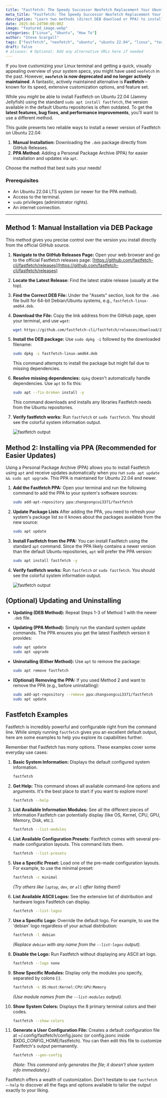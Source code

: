 ```yaml
---
title: "Fastfetch: The Speedy Successor Neofetch Replacement Your Ubuntu Terminal Needs"
meta_title: "Fastfetch: The Speedy Successor Neofetch Replacement Your Ubuntu Terminal Needs"
description: "Learn two methods (direct DEB download or PPA) to install the latest version of Fastfetch, a fast and modern Neofetch alternative, on Ubuntu 22.04 LTS or newer"
date: 2025-04-24T00:00:00Z
image: "featured_image.webp"
categories: ["Linux", "Ubuntu", "How To"]
author: "Steve Scargall"
tags: ["fastfetch", "neofetch", "ubuntu", "ubuntu 22.04", "linux", "terminal", "system information", "tutorial"]
draft: false
# aliases: # Optional: Add any alternative URLs here if needed
---
```


If you love customizing your Linux terminal and getting a quick, visually appealing overview of your system specs, you might have used `neofetch` in the past. However, **`neofetch` is now deprecated and no longer actively maintained**. A fantastic, actively maintained alternative is **Fastfetch** – known for its speed, extensive customization options, and feature set.

While you _might_ be able to install Fastfetch on Ubuntu 22.04 (Jammy Jellyfish) using the standard `sudo apt install fastfetch`, the version available in the default Ubuntu repositories is often outdated. To get the **latest features, bug fixes, and performance improvements**, you'll want to use a different method.

This guide presents two reliable ways to install a newer version of Fastfetch on Ubuntu 22.04:

1. **Manual Installation:** Downloading the `.deb` package directly from GitHub Releases.
2. **PPA Method:** Adding a Personal Package Archive (PPA) for easier installation and updates via `apt`.

Choose the method that best suits your needs!

### Prerequisites

- An Ubuntu 22.04 LTS system (or newer for the PPA method).
- Access to the terminal.
- `sudo` privileges (administrator rights).
- An internet connection.

----------

## Method 1: Manual Installation via DEB Package

This method gives you precise control over the version you install directly from the official GitHub source.

1. **Navigate to the GitHub Releases Page:** Open your web browser and go to the official Fastfetch releases page: [https://github.com/fastfetch-cli/fastfetch/releases](https://github.com/fastfetch-cli/fastfetch/releases)
2. **Locate the Latest Release:** Find the latest stable release (usually at the top).
3. **Find the Correct DEB File:** Under the "Assets" section, look for the `.deb` file built for 64-bit Debian/Ubuntu systems, e.g., `fastfetch-linux-amd64.deb`.
4. **Download the File:** Copy the link address from the GitHub page, open your terminal, and use `wget`:

    ```bash
    wget https://github.com/fastfetch-cli/fastfetch/releases/download/2.41.0/fastfetch-linux-amd64.deb
    ```

5. **Install the DEB package:** Use `sudo dpkg -i` followed by the downloaded filename:

    ```bash
    sudo dpkg -i fastfetch-linux-amd64.deb
    ```

    This command attempts to install the package but might fail due to missing dependencies.

6. **Resolve missing dependencies:** `dpkg` doesn't automatically handle dependencies. Use `apt` to fix this:

    ```bash
    sudo apt --fix-broken install -y
    ```

    This command downloads and installs any libraries Fastfetch needs from the Ubuntu repositories.

7. **Verify fastfetch works:** Run `fastfetch` or `sudo fastfetch`.  You should see the colorful system information output.

    ![fastfetch output](./fastfetch-output.png)

## Method 2: Installing via PPA (Recommended for Easier Updates)

Using a Personal Package Archive (PPA) allows you to install Fastfetch using `apt` and receive updates automatically when you run `sudo apt update && sudo apt upgrade`. This PPA is maintained for Ubuntu 22.04 and newer.

1. **Add the Fastfetch PPA:** Open your terminal and run the following command to add the PPA to your system's software sources:

    ```bash
    sudo add-apt-repository ppa:zhangsongcui3371/fastfetch
    ```

2. **Update Package Lists** After adding the PPA, you need to refresh your system's package list so it knows about the packages available from the new source:

    ```bash
    sudo apt update
    ```

3. **Install Fastfetch from the PPA:** You can install Fastfetch using the standard `apt` command. Since the PPA likely contains a newer version than the default Ubuntu repositories, `apt` will prefer the PPA version:

    ```bash
    sudo apt install fastfetch -y
    ```

4. **Verify fastfetch works:** Run `fastfetch` or `sudo fastfetch`.  You should see the colorful system information output.

    ![fastfetch output](./fastfetch-output.png)

## (Optional) Updating and Uninstalling

- **Updating (DEB Method):** Repeat Steps 1-3 of Method 1 with the newer `.deb` file.
- **Updating (PPA Method):** Simply run the standard system update commands. The PPA ensures you get the latest Fastfetch version it provides:

    ```bash
    sudo apt update
    sudo apt upgrade
    ```

- **Uninstalling (Either Method):** Use `apt` to remove the package:

    ```bash
    sudo apt remove fastfetch
    ```

- **(Optional) Removing the PPA:** If you used Method 2 and want to remove the PPA (e.g., before uninstalling):

    ```bash
    sudo add-apt-repository --remove ppa:zhangsongcui3371/fastfetch
    sudo apt update
    ```

## Fastfetch Examples

Fastfetch is incredibly powerful and configurable right from the command line. While simply running `fastfetch` gives you an excellent default output, here are some examples to help you explore its capabilities further.

Remember that Fastfetch has _many_ options. These examples cover some everyday use cases:

1. **Basic System Information:** Displays the default configured system information.

    ```bash
    fastfetch
    ```

2. **Get Help:** This command shows all available command-line options and arguments. It's the best place to start if you want to explore more!

    ```bash
    fastfetch --help
    ```

3. **List Available Information Modules:** See all the different pieces of information Fastfetch can potentially display (like OS, Kernel, CPU, GPU, Memory, Disk, etc.).

    ```bash
    fastfetch --list-modules
    ```

4. **List Available Configuration Presets:** Fastfetch comes with several pre-made configuration layouts. This command lists them.

    ```bash
    fastfetch --list-presets
    ```

5. **Use a Specific Preset:** Load one of the pre-made configuration layouts. For example, to use the minimal preset:

    ```bash
    fastfetch -c minimal
    ```

    _(Try others like `laptop`, `dev`, or `all` after listing them!)_

6. **List Available ASCII Logos:** See the extensive list of distribution and hardware logos Fastfetch can display.

    ```bash
    fastfetch --list-logos
    ```

7. **Use a Specific Logo:** Override the default logo. For example, to use the 'debian' logo regardless of your actual distribution:

    ```bash
    fastfetch -l debian
    ```

    _(Replace `debian` with any name from the `--list-logos` output)._

8. **Disable the Logo:** Run Fastfetch without displaying any ASCII art logo.

    ```bash
    fastfetch --logo none
    ```

9. **Show Specific Modules:** Display only the modules you specify, separated by colons (:).

    ```bash
    fastfetch -s OS:Host:Kernel:CPU:GPU:Memory
    ```

    _(Use module names from the `--list-modules` output)._

10. **Show System Colors:** Displays the 8 primary terminal colors and their codes.

    ```bash
    fastfetch --show-colors
    ```

11. **Generate a User Configuration File:** Creates a default configuration file at ~/.config/fastfetch/config.jsonc (or config.jsonc inside $XDG_CONFIG_HOME/fastfetch). You can then edit this file to customize Fastfetch's output permanently.

    ```bash
    fastfetch --gen-config
    ```

    _(Note: This command only generates the file; it doesn't show system info immediately.)_

Fastfetch offers a wealth of customization. Don't hesitate to use `fastfetch—-help` to discover all the flags and options available to tailor the output exactly to your liking.
